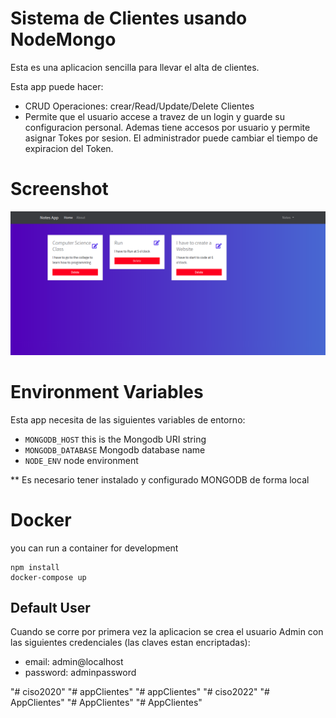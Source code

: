 # Sistema de Clientes usando NodeMongo

Esta es una aplicacion sencilla para llevar el alta de clientes.

Esta app puede hacer:

- CRUD Operaciones: crear/Read/Update/Delete Clientes
- Permite que el usuario accese a travez de un login y 
guarde su configuracion personal. Ademas tiene accesos por usuario
y permite asignar Tokes por sesion. El administrador puede cambiar
el tiempo de expiracion del Token.

# Screenshot

![](docs/tasks.png)

# Environment Variables

Esta app necesita de las siguientes variables de entorno:

- `MONGODB_HOST` this is the Mongodb URI string
- `MONGODB_DATABASE` Mongodb database name
- `NODE_ENV` node environment

** Es necesario tener instalado y configurado MONGODB de forma local

# Docker

you can run a container for development

```shell
npm install
docker-compose up
```

## Default User

Cuando se corre por primera vez la aplicacion se crea el usuario Admin 
con las siguientes credenciales (las claves estan encriptadas):

- email: admin@localhost
- password: adminpassword

"# ciso2020" 
"# appClientes" 
"# appClientes" 
"# ciso2022" 
"# AppClientes" 
"# AppClientes" 
"# AppClientes" 
